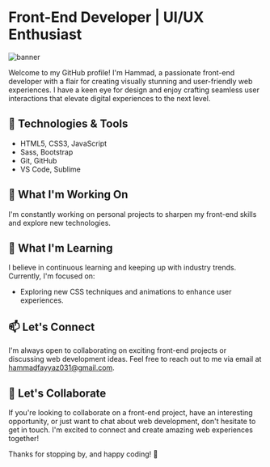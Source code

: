 # Front-End Developer | UI/UX Enthusiast

![banner](https://github.com/codehammad/responsive-vexion-website/assets/141141050/c997b31c-cdd7-4d01-ab85-86537dec1859)


Welcome to my GitHub profile! I'm Hammad, a passionate front-end developer with a flair for creating visually stunning and user-friendly web experiences. I have a keen eye for design and enjoy crafting seamless user interactions that elevate digital experiences to the next level.

## 🔧 Technologies & Tools

- HTML5, CSS3, JavaScript
- Sass, Bootstrap
- Git, GitHub
- VS Code, Sublime

## 🚀 What I'm Working On

I'm constantly working on personal projects to sharpen my front-end skills and explore new technologies.

## 🌱 What I'm Learning

I believe in continuous learning and keeping up with industry trends. Currently, I'm focused on:

- Exploring new CSS techniques and animations to enhance user experiences.

## 📫 Let's Connect

I'm always open to collaborating on exciting front-end projects or discussing web development ideas. Feel free to reach out to me via email at [hammadfayyaz031@gmail.com](mailto:hammadfayyaz031@gmail.com).

## 🌟 Let's Collaborate

If you're looking to collaborate on a front-end project, have an interesting opportunity, or just want to chat about web development, don't hesitate to get in touch. I'm excited to connect and create amazing web experiences together!

Thanks for stopping by, and happy coding! 🚀
